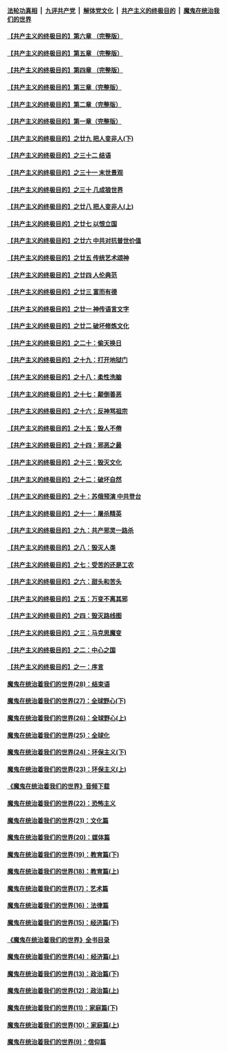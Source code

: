 ####  [法轮功真相](../../../../basic/blob/master/README.md?t=06041531) &nbsp;|&nbsp; [九评共产党](../../../../9ping.md/blob/master/README.md?t=06041531) &nbsp;|&nbsp; [解体党文化](../../../../jtdwh.md/blob/master/README.md?t=06041531)  &nbsp;|&nbsp; [共产主义的终极目的](../../../../gczydzjmd.md/blob/master/README.md?t=06041531) &nbsp;|&nbsp; [魔鬼在统治我们的世界](../../../../mgztzwmdsj.md/blob/master/README.md?t=06041531) 

#### [【共产主义的终极目的】第六章 （完整版）](../pages/nsc422/n11428913.md?t=06041531) 

#### [【共产主义的终极目的】第五章 （完整版）](../pages/nsc422/n11428912.md?t=06041531) 

#### [【共产主义的终极目的】第四章 （完整版）](../pages/nsc422/n11428907.md?t=06041531) 

#### [【共产主义的终极目的】第三章（完整版）](../pages/nsc422/n11428848.md?t=06041531) 

#### [【共产主义的终极目的】第二章（完整版）](../pages/nsc422/n11428831.md?t=06041531) 

#### [【共产主义的终极目的】第一章（完整版）](../pages/nsc422/n11417651.md?t=06041531) 

#### [【共产主义的终极目的】之廿九 把人变非人(下)](../pages/nsc422/n11344140.md?t=06041531) 

#### [【共产主义的终极目的】之三十二 结语](../pages/nsc422/n11360535.md?t=06041531) 

#### [【共产主义的终极目的】之三十一 末世景观](../pages/nsc422/n11351129.md?t=06041531) 

#### [【共产主义的终极目的】之三十 几成狼世界](../pages/nsc422/n11348280.md?t=06041531) 

#### [【共产主义的终极目的】之廿八 把人变非人(上)](../pages/nsc422/n11340492.md?t=06041531) 

#### [【共产主义的终极目的】之廿七 以恨立国](../pages/nsc422/n11336944.md?t=06041531) 

#### [【共产主义的终极目的】之廿六 中共对抗普世价值](../pages/nsc422/n11324785.md?t=06041531) 

#### [【共产主义的终极目的】之廿五 传统艺术颂神](../pages/nsc422/n11296396.md?t=06041531) 

#### [【共产主义的终极目的】之廿四 人伦典范](../pages/nsc422/n11296397.md?t=06041531) 

#### [【共产主义的终极目的】之廿三 富而有德](../pages/nsc422/n11283598.md?t=06041531) 

#### [【共产主义的终极目的】之廿一 神传语言文字](../pages/nsc422/n11263265.md?t=06041531) 

#### [【共产主义的终极目的】之廿二 破坏修炼文化](../pages/nsc422/n11245728.md?t=06041531) 

#### [【共产主义的终极目的】之二十：偷天换日](../pages/nsc422/n11238846.md?t=06041531) 

#### [【共产主义的终极目的】之十九：打开地狱门](../pages/nsc422/n11206376.md?t=06041531) 

#### [【共产主义的终极目的】之十八：柔性洗脑](../pages/nsc422/n11199994.md?t=06041531) 

#### [【共产主义的终极目的】之十七：颠倒善恶](../pages/nsc422/n11179782.md?t=06041531) 

#### [【共产主义的终极目的】之十六：反神骂祖宗](../pages/nsc422/n11166798.md?t=06041531) 

#### [【共产主义的终极目的】之十五：毁人不倦](../pages/nsc422/n11166792.md?t=06041531) 

#### [【共产主义的终极目的】之十四：邪恶之最](../pages/nsc422/n11150249.md?t=06041531) 

#### [【共产主义的终极目的】之十三：毁灭文化](../pages/nsc422/n11135227.md?t=06041531) 

#### [【共产主义的终极目的】之十二：破坏自然](../pages/nsc422/n11135214.md?t=06041531) 

#### [【共产主义的终极目的】之十：苏俄预演 中共登台](../pages/nsc422/n11118424.md?t=06041531) 

#### [【共产主义的终极目的】之十一：屠杀精英](../pages/nsc422/n11118442.md?t=06041531) 

#### [【共产主义的终极目的】之九：共产邪灵一路杀](../pages/nsc422/n11114139.md?t=06041531) 

#### [【共产主义的终极目的】之八：毁灭人类](../pages/nsc422/n11108503.md?t=06041531) 

#### [【共产主义的终极目的】之七：受苦的还是工农](../pages/nsc422/n11101809.md?t=06041531) 

#### [【共产主义的终极目的】之六：甜头和苦头](../pages/nsc422/n11096971.md?t=06041531) 

#### [【共产主义的终极目的】之五：万变不离其邪](../pages/nsc422/n11091285.md?t=06041531) 

#### [【共产主义的终极目的】之四：毁灭路线图](../pages/nsc422/n11086284.md?t=06041531) 

#### [【共产主义的终极目的】之三：马克思魔变](../pages/nsc422/n11061941.md?t=06041531) 

#### [【共产主义的终极目的】之二：中心之国](../pages/nsc422/n11047728.md?t=06041531) 

#### [【共产主义的终极目的】之一：序言](../pages/nsc422/n11086077.md?t=06041531) 

#### [魔鬼在统治着我们的世界(28)：结束语](../pages/nsc422/n10936246.md?t=06041531) 

#### [魔鬼在统治着我们的世界(27)：全球野心(下)](../pages/nsc422/n10928319.md?t=06041531) 

#### [魔鬼在统治着我们的世界(26)：全球野心(上)](../pages/nsc422/n10900318.md?t=06041531) 

#### [魔鬼在统治着我们的世界(25)：全球化](../pages/nsc422/n10788205.md?t=06041531) 

#### [魔鬼在统治着我们的世界(24)：环保主义(下)](../pages/nsc422/n10695307.md?t=06041531) 

#### [魔鬼在统治着我们的世界(23)：环保主义(上)](../pages/nsc422/n10688613.md?t=06041531) 

#### [《魔鬼在统治着我们的世界》音频下载](../pages/nsc422/n10635553.md?t=06041531) 

#### [魔鬼在统治着我们的世界(22)：恐怖主义](../pages/nsc422/n10614727.md?t=06041531) 

#### [魔鬼在统治着我们的世界(21)：文化篇](../pages/nsc422/n10597706.md?t=06041531) 

#### [魔鬼在统治着我们的世界(20)：媒体篇](../pages/nsc422/n10586579.md?t=06041531) 

#### [魔鬼在统治着我们的世界(19)：教育篇(下)](../pages/nsc422/n10564808.md?t=06041531) 

#### [魔鬼在统治着我们的世界(18)：教育篇(上)](../pages/nsc422/n10526970.md?t=06041531) 

#### [魔鬼在统治着我们的世界(17)：艺术篇](../pages/nsc422/n10499093.md?t=06041531) 

#### [魔鬼在统治着我们的世界(16)：法律篇](../pages/nsc422/n10485969.md?t=06041531) 

#### [魔鬼在统治着我们的世界(15)：经济篇(下)](../pages/nsc422/n10469975.md?t=06041531) 

#### [《魔鬼在统治着我们的世界》全书目录](../pages/nsc422/n10464261.md?t=06041531) 

#### [魔鬼在统治着我们的世界(14)：经济篇(上)](../pages/nsc422/n10457370.md?t=06041531) 

#### [魔鬼在统治着我们的世界(13)：政治篇(下)](../pages/nsc422/n10448270.md?t=06041531) 

#### [魔鬼在统治着我们的世界(12)：政治篇(上)](../pages/nsc422/n10444576.md?t=06041531) 

#### [魔鬼在统治着我们的世界(11)：家庭篇(下)](../pages/nsc422/n10440961.md?t=06041531) 

#### [魔鬼在统治着我们的世界(10)：家庭篇(上)](../pages/nsc422/n10435448.md?t=06041531) 

#### [魔鬼在统治着我们的世界(9)：信仰篇](../pages/nsc422/n10432159.md?t=06041531) 

